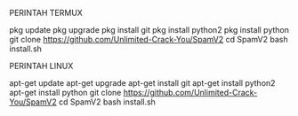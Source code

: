 PERINTAH TERMUX

pkg update
pkg upgrade
pkg install git
pkg install python2
pkg install python
git clone https://github.com/Unlimited-Crack-You/SpamV2
cd SpamV2
bash install.sh


PERINTAH LINUX

apt-get update
apt-get upgrade
apt-get install git
apt-get install python2
apt-get install python
git clone https://github.com/Unlimited-Crack-You/SpamV2
cd SpamV2
bash install.sh


